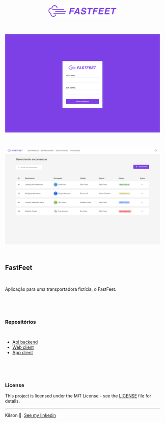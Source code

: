 <h1 align="center">
  <a name="logo" href="https://webfastfeet.netlify.app"><img src=".github/logo.png" alt="MK Finder" width="222"></a>
  <br>
</h1>

<br />

<p align="center">
  <img  src=".github/login_page.png" alt="FastFeet" width="600">

</p>
<br>
<p align="center">
  <img  src=".github/dashboard.png" alt="FastFeet" width="600">
</p>
<br>
<h2>FastFeet</h2>
<br>

<p>
  Aplicação para uma transportadora fictícia, o FastFeet.
</p>
<br>
<br>
<br>

<h3>Repositórios</h3>
<br>

- [Api backend](https://github.com/kilsonrs/fastfeet-api)
- [Web client](https://github.com/kilsonrs/fastfeet-web)
- [App client](https://github.com/kilsonrs/fastfeet-app)

<br>
<br>
<br>

<h3>License</h3>

This project is licensed under the MIT License - see the [LICENSE](LICENSE) file for details.



---

Kilson 👋 &nbsp;[See my linkedin](https://www.linkedin.com/in/kilsonrs/)

